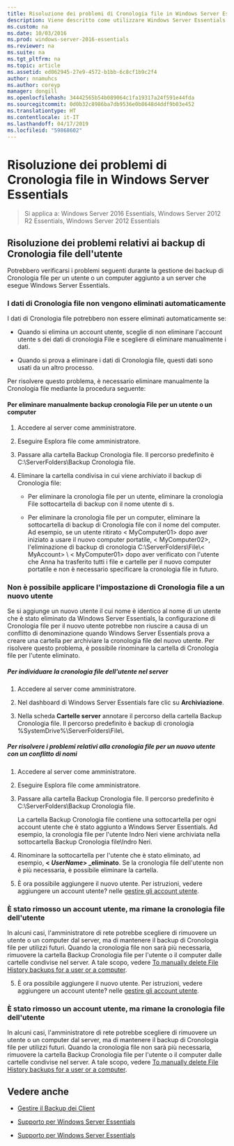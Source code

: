 ```yaml
---
title: Risoluzione dei problemi di Cronologia file in Windows Server Essentials
description: Viene descritto come utilizzare Windows Server Essentials
ms.custom: na
ms.date: 10/03/2016
ms.prod: windows-server-2016-essentials
ms.reviewer: na
ms.suite: na
ms.tgt_pltfrm: na
ms.topic: article
ms.assetid: ed062945-27e9-4572-b1bb-6c8cf1b9c2f4
author: nnamuhcs
ms.author: coreyp
manager: dongill
ms.openlocfilehash: 34442565b54b089064c1fa19317a24f591e44fda
ms.sourcegitcommit: 0d0b32c8986ba7db9536e0b8648d4ddf9b03e452
ms.translationtype: HT
ms.contentlocale: it-IT
ms.lasthandoff: 04/17/2019
ms.locfileid: "59868602"
---
```

# <a name="troubleshoot-file-history-in-windows-server-essentials"></a>Risoluzione dei problemi di Cronologia file in Windows Server Essentials

>Si applica a: Windows Server 2016 Essentials, Windows Server 2012 R2 Essentials, Windows Server 2012 Essentials 
  
## <a name="troubleshoot-issues-with-user-file-history-backups"></a>Risoluzione dei problemi relativi ai backup di Cronologia file dell'utente  
 Potrebbero verificarsi i problemi seguenti durante la gestione dei backup di Cronologia file per un utente o un computer aggiunto a un server che esegue Windows Server Essentials.  
  
### <a name="file-history-data-is-not-automatically-deleted"></a>I dati di Cronologia file non vengono eliminati automaticamente  
 I dati di Cronologia file potrebbero non essere eliminati automaticamente se:  
  
-   Quando si elimina un account utente, sceglie di non eliminare l'account utente s dei dati di cronologia File e scegliere di eliminare manualmente i dati.  
  
-   Quando si prova a eliminare i dati di Cronologia file, questi dati sono usati da un altro processo.  
  
 Per risolvere questo problema, è necessario eliminare manualmente la Cronologia file mediante la procedura seguente:  
  
####  <a name="BKMK_manuallyDelete"></a> Per eliminare manualmente backup cronologia File per un utente o un computer  
  
1.  Accedere al server come amministratore.  
  
2.  Eseguire Esplora file come amministratore.  
  
3.  Passare alla cartella Backup Cronologia file. Il percorso predefinito è C:\ServerFolders\Backup Cronologia file.  
  
4.  Eliminare la cartella condivisa in cui viene archiviato il backup di Cronologia file:  
  
    -   Per eliminare la cronologia file per un utente, eliminare la cronologia File sottocartella di backup con il nome utente di s.  
  
    -   Per eliminare la cronologia file per un computer, eliminare la sottocartella di backup di Cronologia file con il nome del computer. Ad esempio, se un utente ritirato < MyComputer01\> dopo aver iniziato a usare il nuovo computer portatile, < MyComputer02\>, l'eliminazione di backup di cronologia C:\ServerFolders\File\\< MyAccount\> \\ < MyComputer01\> dopo aver verificato con l'utente che Anna ha trasferito tutti i file e cartelle per il nuovo computer portatile e non è necessario specificare la cronologia file in futuro.  
  
### <a name="cannot-apply-file-history-setting-to-a-new-user"></a>Non è possibile applicare l'impostazione di Cronologia file a un nuovo utente  
 Se si aggiunge un nuovo utente il cui nome è identico al nome di un utente che è stato eliminato da Windows Server Essentials, la configurazione di Cronologia file per il nuovo utente potrebbe non riuscire a causa di un conflitto di denominazione quando Windows Server Essentials prova a creare una cartella per archiviare la cronologia file del nuovo utente. Per risolvere questo problema, è possibile rinominare la cartella di Cronologia file per l'utente eliminato.  
  
##### <a name="to-locate-user-file-history-on-the-server"></a>Per individuare la cronologia file dell'utente nel server  
  
1.  Accedere al server come amministratore.  
  
2.  Nel dashboard di Windows Server Essentials fare clic su **Archiviazione**.  
  
3.  Nella scheda **Cartelle server** annotare il percorso della cartella Backup Cronologia file. Il percorso predefinito è backup di cronologia %SystemDrive%\ServerFolders\File\\.  
  
##### <a name="to-resolve-file-history-issues-for-a-new-user-with-a-name-conflict"></a>Per risolvere i problemi relativi alla cronologia file per un nuovo utente con un conflitto di nomi  
  
1.  Accedere al server come amministratore.  
  
2.  Eseguire Esplora file come amministratore.  
  
3.  Passare alla cartella Backup Cronologia file. Il percorso predefinito è C:\ServerFolders\Backup Cronologia file.  
  
     La cartella Backup Cronologia file contiene una sottocartella per ogni account utente che è stato aggiunto a Windows Server Essentials. Ad esempio, la cronologia file per l'utente Indro Neri viene archiviata nella sottocartella Backup Cronologia file\Indro Neri.  
  
4.  Rinominare la sottocartella per l'utente che è stato eliminato, ad esempio,  **< *UserName*> _eliminato**. Se la cronologia file dell'utente non è più necessaria, è possibile eliminare la cartella.  
  

5.  È ora possibile aggiungere il nuovo utente. Per istruzioni, vedere aggiungere un account utente? nelle [gestire gli account utente](../manage/Manage-User-Accounts-in-Windows-Server-Essentials.md).  
  
### <a name="a-user-account-was-removed-but-the-users-file-history-remains"></a>È stato rimosso un account utente, ma rimane la cronologia file dell'utente  
 In alcuni casi, l'amministratore di rete potrebbe scegliere di rimuovere un utente o un computer dal server, ma di mantenere il backup di Cronologia file per utilizzi futuri. Quando la cronologia file non sarà più necessaria, rimuovere la cartella Backup Cronologia file per l'utente o il computer dalle cartelle condivise nel server. A tale scopo, vedere [To manually delete File History backups for a user or a computer](Troubleshoot-File-History-in-Windows-Server-Essentials.md#BKMK_manuallyDelete).  

5.  È ora possibile aggiungere il nuovo utente. Per istruzioni, vedere aggiungere un account utente? nelle [gestire gli account utente](../manage/Manage-User-Accounts-in-Windows-Server-Essentials.md).  
  
### <a name="a-user-account-was-removed-but-the-users-file-history-remains"></a>È stato rimosso un account utente, ma rimane la cronologia file dell'utente  
 In alcuni casi, l'amministratore di rete potrebbe scegliere di rimuovere un utente o un computer dal server, ma di mantenere il backup di Cronologia file per utilizzi futuri. Quando la cronologia file non sarà più necessaria, rimuovere la cartella Backup Cronologia file per l'utente o il computer dalle cartelle condivise nel server. A tale scopo, vedere [To manually delete File History backups for a user or a computer](../support/Troubleshoot-File-History-in-Windows-Server-Essentials.md#BKMK_manuallyDelete).  

  
## <a name="see-also"></a>Vedere anche  
  
-   [Gestire il Backup dei Client](../manage/Manage-Client-Computer-Backup-in-Windows-Server-Essentials.md)  
  

-   [Supporto per Windows Server Essentials](Support-Windows-Server-Essentials.md)

-   [Supporto per Windows Server Essentials](../support/Support-Windows-Server-Essentials.md)

